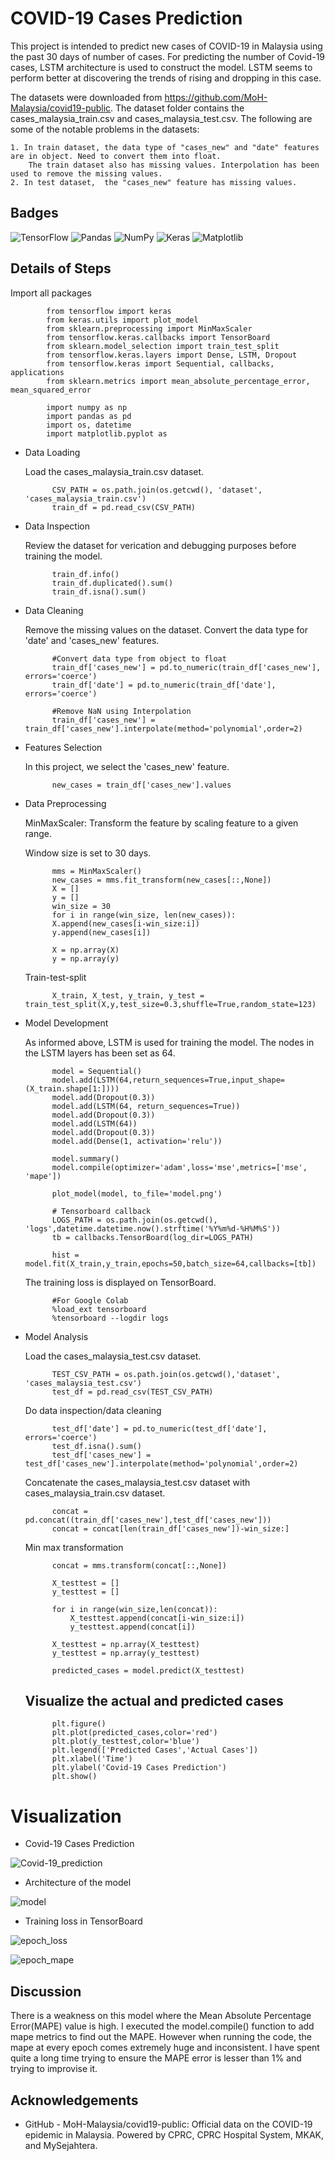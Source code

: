 # COVID-19 Cases Prediction

This project is intended to predict new cases of COVID-19 in Malaysia using the past 30 days of number of cases. For predicting the number of Covid-19 cases, LSTM architecture is used to construct the model. 
LSTM seems to perform better at discovering the trends of rising and dropping in this case.

The datasets were downloaded from https://github.com/MoH-Malaysia/covid19-public. The dataset folder contains the cases_malaysia_train.csv and cases_malaysia_test.csv. The following are some of the notable problems in the datasets:

    1. In train dataset, the data type of "cases_new" and "date" features are in object. Need to convert them into float. 
        The train dataset also has missing values. Interpolation has been used to remove the missing values.
    2. In test dataset,  the "cases_new" feature has missing values.

## Badges

![TensorFlow](https://img.shields.io/badge/TensorFlow-%23FF6F00.svg?style=for-the-badge&logo=TensorFlow&logoColor=white)
![Pandas](https://img.shields.io/badge/pandas-%23150458.svg?style=for-the-badge&logo=pandas&logoColor=white)
![NumPy](https://img.shields.io/badge/numpy-%23013243.svg?style=for-the-badge&logo=numpy&logoColor=white)
![Keras](https://img.shields.io/badge/Keras-%23D00000.svg?style=for-the-badge&logo=Keras&logoColor=white)
![Matplotlib](https://img.shields.io/badge/Matplotlib-%23ffffff.svg?style=for-the-badge&logo=Matplotlib&logoColor=black)




## Details of Steps

Import all packages

            from tensorflow import keras
            from keras.utils import plot_model
            from sklearn.preprocessing import MinMaxScaler
            from tensorflow.keras.callbacks import TensorBoard
            from sklearn.model_selection import train_test_split
            from tensorflow.keras.layers import Dense, LSTM, Dropout
            from tensorflow.keras import Sequential, callbacks, applications
            from sklearn.metrics import mean_absolute_percentage_error, mean_squared_error

            import numpy as np
            import pandas as pd
            import os, datetime
            import matplotlib.pyplot as 

- Data Loading
    
    Load the cases_malaysia_train.csv dataset.

            CSV_PATH = os.path.join(os.getcwd(), 'dataset', 'cases_malaysia_train.csv')
            train_df = pd.read_csv(CSV_PATH)
- Data Inspection

    Review the dataset for verication and debugging purposes before training the model.

            train_df.info() 
            train_df.duplicated().sum()
            train_df.isna().sum()
    
- Data Cleaning

    Remove the missing values on the dataset. Convert the data type for 'date' and 'cases_new' features.

            #Convert data type from object to float
            train_df['cases_new'] = pd.to_numeric(train_df['cases_new'], errors='coerce')
            train_df['date'] = pd.to_numeric(train_df['date'], errors='coerce')
            
            #Remove NaN using Interpolation
            train_df['cases_new'] = train_df['cases_new'].interpolate(method='polynomial',order=2)

- Features Selection

    In this project, we select the 'cases_new' feature.

            new_cases = train_df['cases_new'].values
    
- Data Preprocessing
    
    MinMaxScaler: Transform the feature by scaling feature to a given range.

    Window size is set to 30 days.

            mms = MinMaxScaler()
            new_cases = mms.fit_transform(new_cases[::,None])
            X = []
            y = []
            win_size = 30
            for i in range(win_size, len(new_cases)):
            X.append(new_cases[i-win_size:i])
            y.append(new_cases[i])

            X = np.array(X)
            y = np.array(y)

    Train-test-split

            X_train, X_test, y_train, y_test = train_test_split(X,y,test_size=0.3,shuffle=True,random_state=123)

- Model Development

    As informed above, LSTM is used for training the model. The nodes in the LSTM layers has been set as 64.

            model = Sequential()
            model.add(LSTM(64,return_sequences=True,input_shape=(X_train.shape[1:])))
            model.add(Dropout(0.3))
            model.add(LSTM(64, return_sequences=True))
            model.add(Dropout(0.3))
            model.add(LSTM(64))
            model.add(Dropout(0.3))
            model.add(Dense(1, activation='relu'))

            model.summary()
            model.compile(optimizer='adam',loss='mse',metrics=['mse', 'mape'])

            plot_model(model, to_file='model.png')
    
            # Tensorboard callback
            LOGS_PATH = os.path.join(os.getcwd(), 'logs',datetime.datetime.now().strftime('%Y%m%d-%H%M%S'))
            tb = callbacks.TensorBoard(log_dir=LOGS_PATH)

            hist = model.fit(X_train,y_train,epochs=50,batch_size=64,callbacks=[tb])

    The training loss is displayed on TensorBoard.

            #For Google Colab 
            %load_ext tensorboard
            %tensorboard --logdir logs

- Model Analysis

    Load the cases_malaysia_test.csv dataset.

            TEST_CSV_PATH = os.path.join(os.getcwd(),'dataset', 'cases_malaysia_test.csv')
            test_df = pd.read_csv(TEST_CSV_PATH)

    Do data inspection/data cleaning

            test_df['date'] = pd.to_numeric(test_df['date'], errors='coerce')
            test_df.isna().sum()
            test_df['cases_new'] = test_df['cases_new'].interpolate(method='polynomial',order=2)

    Concatenate the cases_malaysia_test.csv dataset with cases_malaysia_train.csv dataset.

            concat = pd.concat((train_df['cases_new'],test_df['cases_new']))
            concat = concat[len(train_df['cases_new'])-win_size:]

    Min max transformation
            
            concat = mms.transform(concat[::,None])
    
            X_testtest = []
            y_testtest = []

            for i in range(win_size,len(concat)):
                X_testtest.append(concat[i-win_size:i])
                y_testtest.append(concat[i])

            X_testtest = np.array(X_testtest)
            y_testtest = np.array(y_testtest)

            predicted_cases = model.predict(X_testtest)

    ## Visualize the actual and predicted cases

            plt.figure()
            plt.plot(predicted_cases,color='red')
            plt.plot(y_testtest,color='blue')
            plt.legend(['Predicted Cases','Actual Cases'])
            plt.xlabel('Time')
            plt.ylabel('Covid-19 Cases Prediction')
            plt.show()


# Visualization

- Covid-19 Cases Prediction

![Covid-19_prediction](https://user-images.githubusercontent.com/121777112/211319099-8b476c98-30f6-476b-9ab0-93c7a6f1036f.png)

- Architecture of the model

![model](https://user-images.githubusercontent.com/121777112/211318555-dce7c52f-fada-4377-a83e-902d7183fe39.png)

- Training loss in TensorBoard

![epoch_loss](https://user-images.githubusercontent.com/121777112/211320250-bfb07ec0-3dc7-49bb-93f7-16506072720a.png)

![epoch_mape](https://user-images.githubusercontent.com/121777112/211324835-0de42bb8-4550-4fa7-a1f7-1e85cc41eb0b.png)
## Discussion

There is a weakness on this model where the Mean Absolute Percentage Error(MAPE) value is high. I executed the model.compile() function to add mape metrics to find out the MAPE. However when running the code, the mape at every epoch comes extremely huge and inconsistent. I have spent quite a long time trying to ensure the MAPE error is lesser than 1% and trying to improvise it.  
## Acknowledgements

 - GitHub - MoH-Malaysia/covid19-public: Official data on the COVID-19 epidemic in Malaysia. Powered by CPRC, CPRC Hospital System, MKAK, and MySejahtera.

